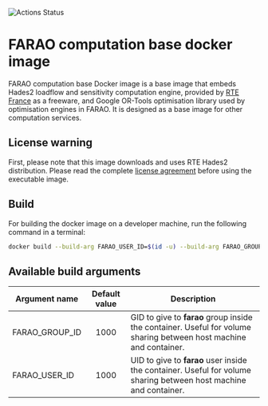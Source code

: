 ![Actions Status](https://github.com/farao-community/docker-images/workflows/FARAO%20computation%20base%20Docker%20Image%20CI/badge.svg)

# FARAO computation base docker image

FARAO computation base Docker image is a base image that embeds Hades2 loadflow and sensitivity computation engine, provided by [RTE France](https://github.com/rte-france/hades2-distribution) as a freeware, and Google OR-Tools optimisation library used by optimisation engines in FARAO. It is designed as a base image for other computation services.

## License warning
First, please note that this image downloads and uses RTE Hades2 distribution. Please read the complete
[license agreement](https://github.com/rte-france/hades2-distribution/blob/master/license.md) before using the executable image.

## Build
For building the docker image on a developer machine, run the following command in a terminal:

```bash
docker build --build-arg FARAO_USER_ID=$(id -u) --build-arg FARAO_GROUP_ID=$(id -g) -t farao/farao-computation-base:latest .
```

## Available build arguments

| Argument name  | Default value | Description                                                                                                        |
| -------------- | :-----------: | ------------------------------------------------------------------------------------------------------------------ |
| FARAO_GROUP_ID | 1000          | GID to give to **farao** group inside the container. Useful for volume sharing between host machine and container. |
| FARAO_USER_ID  | 1000          | UID to give to **farao** user inside the container. Useful for volume sharing between host machine and container.  |
